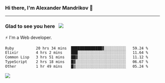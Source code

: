### Hi there, I'm Alexander Mandrikov 👋

- - -

### Glad to see you here &nbsp; ![](https://komarev.com/ghpvc/?username=nunsez&color=blue&label=visitors)

⚡ I'm a Web developer.

<!--✨ My GitHub <a href="https://nunsez.github.io/" target="_blank">resume link</a>-->

<!--
**nunsez/nunsez** is a ✨ _special_ ✨ repository because its `README.md` (this file) appears on your GitHub profile.

Here are some ideas to get you started:

- 🔭 I’m currently working on ...
- 🌱 I’m currently learning ...
- 👯 I’m looking to collaborate on ...
- 🤔 I’m looking for help with ...
- 💬 Ask me about ...
- 📫 How to reach me: ...
- 😄 Pronouns: ...
- ⚡ Fun fact: ...
-->


<!--START_SECTION:waka-->

```txt
Ruby          20 hrs 34 mins  ██████████████▓░░░░░░░░░░   59.24 %
Elixir        4 hrs 2 mins    ███░░░░░░░░░░░░░░░░░░░░░░   11.64 %
Common Lisp   3 hrs 51 mins   ██▓░░░░░░░░░░░░░░░░░░░░░░   11.12 %
TypeScript    2 hrs 18 mins   █▓░░░░░░░░░░░░░░░░░░░░░░░   06.67 %
Other         1 hr 49 mins    █▒░░░░░░░░░░░░░░░░░░░░░░░   05.24 %
```

<!--END_SECTION:waka-->


<span>
<!-- <img height="160em" src="https://github-readme-stats-nunsez.vercel.app/api?username=nunsez&show_icons=true&count_private=true&hide_border=true&hide=issues" /> -->
<img src="https://github-readme-stats-nunsez.vercel.app/api/top-langs/?username=nunsez&layout=compact&hide_border=true" />
</span>


<!--
[![willianrod's wakatime stats](https://github-readme-stats.vercel.app/api/wakatime?username=nunsez&hide_border=true)](https://github.com/anuraghazra/github-readme-stats)
-->
